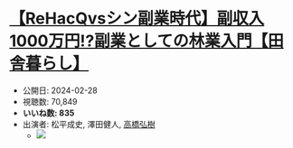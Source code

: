 # [【ReHacQvsシン副業時代】副収入1000万円!?副業としての林業入門【田舎暮らし】](https://www.youtube.com/watch?v=po0lO_YHy7s)
-   公開日: 2024-02-28
-   視聴数: 70,849
-   **いいね数: 835**
-   出演者: 松平成史, 澤田健人, [高橋弘樹](/rehacq_fan/people/高橋弘樹 "wikilink")
    - [![](https://img.youtube.com/vi/po0lO_YHy7s/hqdefault.jpg)](https://www.youtube.com/watch?v=po0lO_YHy7s)
